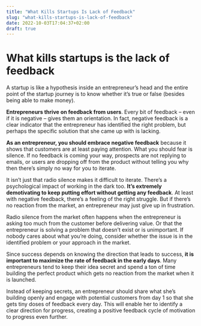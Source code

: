 ```yaml
---
title: "What Kills Startups Is Lack of Feedback"
slug: "what-kills-startups-is-lack-of-feedback"
date: 2022-10-03T17:04:37+02:00
draft: true
---
```


# What kills startups is the lack of feedback

A startup is like a hypothesis inside an entrepreneur’s head and the entire point of the startup journey is to know whether it’s true or false (besides being able to make money).

**Entrepreneurs thrive on feedback from users**. Every bit of feedback – even if it is negative – gives them an orientation. In fact, negative feedback is a clear indicator that the entrepreneur has identified the right problem, but perhaps the specific solution that she came up with is lacking.

**As an entrepreneur, you should embrace negative feedback** because it shows that customers are at least paying attention. What you should fear is silence. If no feedback is coming your way, prospects are not replying to emails, or users are dropping off from the product without telling you why then there’s simply no way for you to iterate.

It isn’t just that radio silence makes it difficult to iterate. There’s a psychological impact of working in the dark too. **It’s extremely demotivating to keep putting effort without getting any feedback**. At least with negative feedback, there’s a feeling of the right struggle. But if there’s no reaction from the market, an entrepreneur may just give up in frustration.

Radio silence from the market often happens when the entrepreneur is asking too much from the customer before delivering value. Or that the entrepreneur is solving a problem that doesn’t exist or is unimportant. If nobody cares about what you’re doing, consider whether the issue is in the identified problem or your approach in the market.

Since success depends on knowing the direction that leads to success, **it is important to maximize the rate of feedback in the early days**. Many entrepreneurs tend to keep their idea secret and spend a ton of time building the perfect product which gets no reaction from the market when it is launched.

Instead of keeping secrets, an entrepreneur should share what she’s building openly and engage with potential customers from day 1 so that she gets tiny doses of feedback every day. This will enable her to identify a clear direction for progress, creating a positive feedback cycle of motivation to progress even further.

